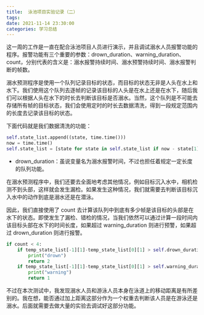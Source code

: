 ```yaml
---
title:  泳池项目实验记录（二）
tags: 
date: 2021-11-14 23:30:00
categories: 学习总结
---
```



这一周的工作是一直在配合泳池项目人员进行演示，并且调试溺水人员报警功能的程序。报警功能有三个重要的参数：drown_duration、warning_duration、count，分别代表的含义是：溺水报警持续时间、溺水预警持续时间、溺水报警判断的帧数。

溺水预测程序是使用一个队列记录目标的状态，而目标的状态无非是人头在水上和水下。我们使用这个队列去逐帧的记录该目标的人头是在水上还是在水下，随后我们可以根据人头在水下的时长去判断该目标是否溺水。当然，这个队列是不可能去存储所有帧的目标状态，我们会使用定时的时长去数据清洗，得到一段规定范围内的长度去记录该目标的状态。

下面代码就是我们数据清洗的功能：

```python
self.state_list.append((state, time.time()))
now = time.time()
self.state_list = [state for state in self.state_list if now - state[1] < self.drown_duration+1]
```

- drown_duration：虽说变量名为溺水报警时间，不过也担任着规定一定长度的队列功能。

在溺水预测程序中，我们还要去全面地考虑其他情况，例如目标沉入水中，相机检测不到头部，这样就会发生漏检。如果发生这种情况，我们就需要去判断该目标沉入水中的动作到底是溺水还是在潜泳。

因此，我们直接使用了 count 去计算该队列中到底有多少帧是该目标的头部是在水下的状态。即使发生了漏检、错检的情况，当我们依然可以通过计算一段时间内该目标头部在水下的时间长度，如果超过 warning_duration 则进行预警，如果超过 drown_duration 则进行报警。 

```python
if count < 4:
    if temp_state_list[-1][1]-temp_state_list[0][1] > self.drown_duration:
        print("drown")
        return 2
    if temp_state_list[-1][1]-temp_state_list[0][1] > self.warning_duration:
        print("warning")
        return 1
```


不过在本次测试中，我发现溺水人员和游泳人员本身在泳道上的移动距离是有所差别的。我在想，能否通过加上距离这部分作为一个权重去判断该人员是在游泳还是溺水。后面就需要去做大量的实验去调试好这部分功能。







